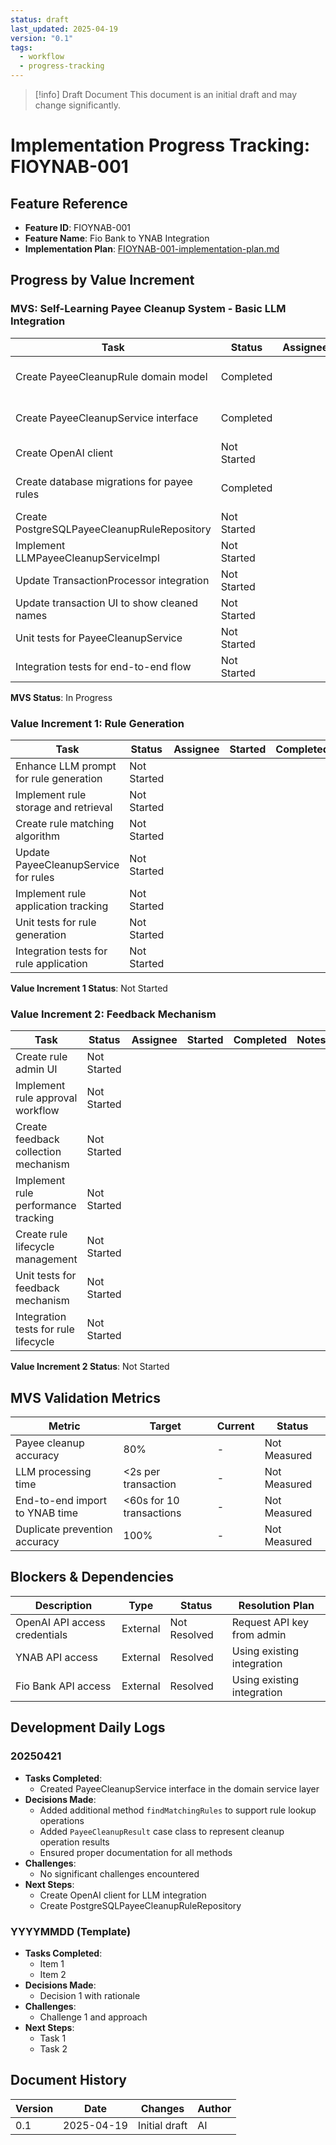```yaml
---
status: draft
last_updated: 2025-04-19
version: "0.1"
tags:
  - workflow
  - progress-tracking
---
```


> [!info] Draft Document
> This document is an initial draft and may change significantly.

# Implementation Progress Tracking: FIOYNAB-001

## Feature Reference
- **Feature ID**: FIOYNAB-001
- **Feature Name**: Fio Bank to YNAB Integration
- **Implementation Plan**: [FIOYNAB-001-implementation-plan.md](./FIOYNAB-001-implementation-plan.md)

## Progress by Value Increment

### MVS: Self-Learning Payee Cleanup System - Basic LLM Integration

| Task | Status | Assignee | Started | Completed | Notes |
|------|--------|----------|---------|-----------|-------|
| Create PayeeCleanupRule domain model | Completed | | 2025-04-20 | 2025-04-20 | Created with proper enums for PatternType, GeneratorType, and RuleStatus |
| Create PayeeCleanupService interface | Completed | | 2025-04-21 | 2025-04-21 | Created interface with methods for cleanup, rule management, and feedback |
| Create OpenAI client | Not Started | | | | |
| Create database migrations for payee rules | Completed | | 2025-04-20 | 2025-04-20 | Created V400__payee_cleanup_rules.sql migration |
| Create PostgreSQLPayeeCleanupRuleRepository | Not Started | | | | |
| Implement LLMPayeeCleanupServiceImpl | Not Started | | | | |
| Update TransactionProcessor integration | Not Started | | | | |
| Update transaction UI to show cleaned names | Not Started | | | | |
| Unit tests for PayeeCleanupService | Not Started | | | | |
| Integration tests for end-to-end flow | Not Started | | | | |

**MVS Status**: In Progress

### Value Increment 1: Rule Generation

| Task | Status | Assignee | Started | Completed | Notes |
|------|--------|----------|---------|-----------|-------|
| Enhance LLM prompt for rule generation | Not Started | | | | |
| Implement rule storage and retrieval | Not Started | | | | |
| Create rule matching algorithm | Not Started | | | | |
| Update PayeeCleanupService for rules | Not Started | | | | |
| Implement rule application tracking | Not Started | | | | |
| Unit tests for rule generation | Not Started | | | | |
| Integration tests for rule application | Not Started | | | | |

**Value Increment 1 Status**: Not Started

### Value Increment 2: Feedback Mechanism

| Task | Status | Assignee | Started | Completed | Notes |
|------|--------|----------|---------|-----------|-------|
| Create rule admin UI | Not Started | | | | |
| Implement rule approval workflow | Not Started | | | | |
| Create feedback collection mechanism | Not Started | | | | |
| Implement rule performance tracking | Not Started | | | | |
| Create rule lifecycle management | Not Started | | | | |
| Unit tests for feedback mechanism | Not Started | | | | |
| Integration tests for rule lifecycle | Not Started | | | | |

**Value Increment 2 Status**: Not Started

## MVS Validation Metrics

| Metric | Target | Current | Status |
|--------|--------|---------|--------|
| Payee cleanup accuracy | 80% | - | Not Measured |
| LLM processing time | <2s per transaction | - | Not Measured |
| End-to-end import to YNAB time | <60s for 10 transactions | - | Not Measured |
| Duplicate prevention accuracy | 100% | - | Not Measured |

## Blockers & Dependencies

| Description | Type | Status | Resolution Plan |
|-------------|------|--------|----------------|
| OpenAI API access credentials | External | Not Resolved | Request API key from admin |
| YNAB API access | External | Resolved | Using existing integration |
| Fio Bank API access | External | Resolved | Using existing integration |

## Development Daily Logs

### 20250421
- **Tasks Completed**:
  - Created PayeeCleanupService interface in the domain service layer
- **Decisions Made**:
  - Added additional method `findMatchingRules` to support rule lookup operations
  - Added `PayeeCleanupResult` case class to represent cleanup operation results
  - Ensured proper documentation for all methods
- **Challenges**:
  - No significant challenges encountered
- **Next Steps**:
  - Create OpenAI client for LLM integration
  - Create PostgreSQLPayeeCleanupRuleRepository

### YYYYMMDD (Template)
- **Tasks Completed**:
  - Item 1
  - Item 2
- **Decisions Made**:
  - Decision 1 with rationale
- **Challenges**:
  - Challenge 1 and approach
- **Next Steps**:
  - Task 1
  - Task 2

## Document History

| Version | Date | Changes | Author |
|---------|------|---------|--------|
| 0.1 | 2025-04-19 | Initial draft | AI |